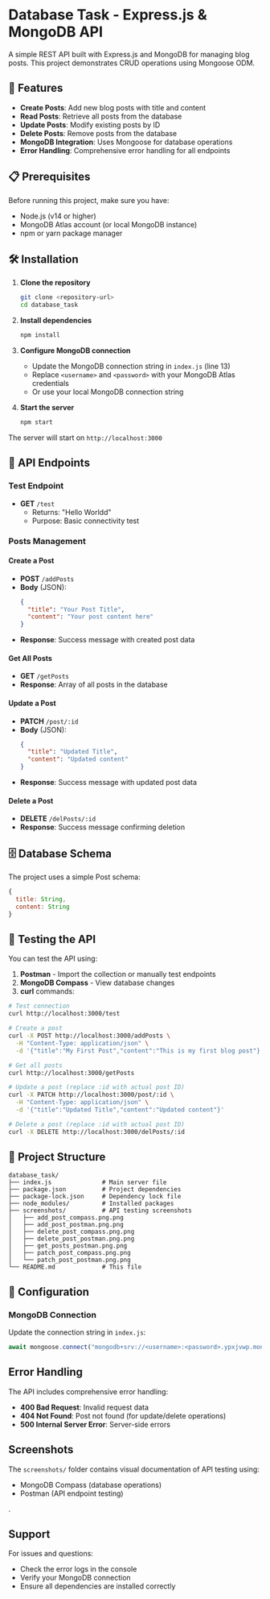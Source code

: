 # Database Task - Express.js & MongoDB API

A simple REST API built with Express.js and MongoDB for managing blog posts. This project demonstrates CRUD operations using Mongoose ODM.

## 🚀 Features

- **Create Posts**: Add new blog posts with title and content
- **Read Posts**: Retrieve all posts from the database
- **Update Posts**: Modify existing posts by ID
- **Delete Posts**: Remove posts from the database
- **MongoDB Integration**: Uses Mongoose for database operations
- **Error Handling**: Comprehensive error handling for all endpoints

## 📋 Prerequisites

Before running this project, make sure you have:

- Node.js (v14 or higher)
- MongoDB Atlas account (or local MongoDB instance)
- npm or yarn package manager

## 🛠️ Installation

1. **Clone the repository**
   ```bash
   git clone <repository-url>
   cd database_task
   ```

2. **Install dependencies**
   ```bash
   npm install
   ```

3. **Configure MongoDB connection**
   - Update the MongoDB connection string in `index.js` (line 13)
   - Replace `<username>` and `<password>` with your MongoDB Atlas credentials
   - Or use your local MongoDB connection string

4. **Start the server**
   ```bash
   npm start
   ```

The server will start on `http://localhost:3000`

## 📡 API Endpoints

### Test Endpoint
- **GET** `/test`
  - Returns: "Hello Worldd"
  - Purpose: Basic connectivity test

### Posts Management

#### Create a Post
- **POST** `/addPosts`
- **Body** (JSON):
  ```json
  {
    "title": "Your Post Title",
    "content": "Your post content here"
  }
  ```
- **Response**: Success message with created post data

#### Get All Posts
- **GET** `/getPosts`
- **Response**: Array of all posts in the database

#### Update a Post
- **PATCH** `/post/:id`
- **Body** (JSON):
  ```json
  {
    "title": "Updated Title",
    "content": "Updated content"
  }
  ```
- **Response**: Success message with updated post data

#### Delete a Post
- **DELETE** `/delPosts/:id`
- **Response**: Success message confirming deletion

## 🗄️ Database Schema

The project uses a simple Post schema:

```javascript
{
  title: String,
  content: String
}
```

## 🧪 Testing the API

You can test the API using:

1. **Postman** - Import the collection or manually test endpoints
2. **MongoDB Compass** - View database changes
3. **curl** commands:

```bash
# Test connection
curl http://localhost:3000/test

# Create a post
curl -X POST http://localhost:3000/addPosts \
  -H "Content-Type: application/json" \
  -d '{"title":"My First Post","content":"This is my first blog post"}'

# Get all posts
curl http://localhost:3000/getPosts

# Update a post (replace :id with actual post ID)
curl -X PATCH http://localhost:3000/post/:id \
  -H "Content-Type: application/json" \
  -d '{"title":"Updated Title","content":"Updated content"}'

# Delete a post (replace :id with actual post ID)
curl -X DELETE http://localhost:3000/delPosts/:id
```

## 📁 Project Structure

```
database_task/
├── index.js              # Main server file
├── package.json          # Project dependencies
├── package-lock.json     # Dependency lock file
├── node_modules/         # Installed packages
├── screenshots/          # API testing screenshots
│   ├── add_post_compass.png.png
│   ├── add_post_postman.png.png
│   ├── delete_post_compass.png.png
│   ├── delete_post_postman.png.png
│   ├── get_posts_postman.png.png
│   ├── patch_post_compass.png.png
│   └── patch_post_postman.png.png
└── README.md             # This file
```

## 🔧 Configuration

### MongoDB Connection
Update the connection string in `index.js`:

```javascript
await mongoose.connect("mongodb+srv://<username>:<password>.ypxjvwp.mongodb.net/inventory");
```


##  Error Handling

The API includes comprehensive error handling:

- **400 Bad Request**: Invalid request data
- **404 Not Found**: Post not found (for update/delete operations)
- **500 Internal Server Error**: Server-side errors

##  Screenshots

The `screenshots/` folder contains visual documentation of API testing using:
- MongoDB Compass (database operations)
- Postman (API endpoint testing)

.


##  Support

For issues and questions:
- Check the error logs in the console
- Verify your MongoDB connection
- Ensure all dependencies are installed correctly


